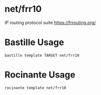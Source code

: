 # net/frr10
IP routing protocol suite
https://frrouting.org/

# Bastille Usage
```shell
bastille template TARGET net/frr10
```

# Rocinante Usage
```shell
rocinante template net/frr10
```
